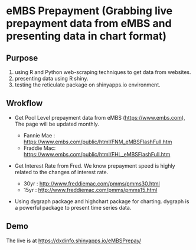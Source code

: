 # eMBS Prepayment (Grabbing live prepayment data from eMBS and presenting data in chart format)

## Purpose
1. using R and Python web-scraping techniques to get data from websites.
2. presenting data using R shiny.
3. testing the reticulate package on shinyapps.io environment.

## Wrokflow
* Get Pool Level prepayment data from eMBS (https://www.embs.com), The page will be updated monthly.
  * Fannie Mae :  https://www.embs.com/public/html/FNM_eMBSFlashFull.htm
  * Fraddie Mac:  https://www.embs.com/public/html/FHL_eMBSFlashFull.htm
    
* Get Interest Rate from Fred. We know prepayment speed is highly related to the changes of interest rate.
  * 30yr : http://www.freddiemac.com/pmms/pmms30.html
  * 15yr : http://www.freddiemac.com/pmms/pmms15.html
 
* Using dygraph package and highchart package for charting. dygraph is a powerful package to present time series data.
   
## Demo
  The live is at  https://dxdinfo.shinyapps.io/eMBSPrepay/
